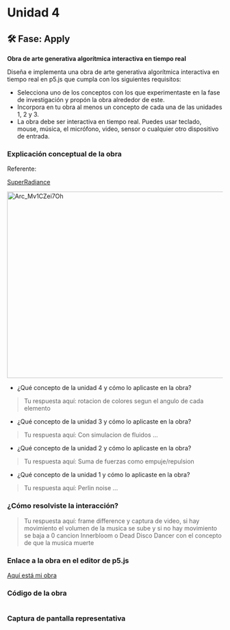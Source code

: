 # Unidad 4

## 🛠 Fase: Apply

**Obra de arte generativa algorítmica interactiva en tiempo real**

Diseña e implementa una obra de arte generativa algorítmica interactiva en tiempo real en p5.js que cumpla con los siguientes requisitos:

- Selecciona uno de los conceptos con los que experimentaste en la fase de investigación y propón la obra alrededor de este.
- Incorpora en tu obra al menos un concepto de cada una de las unidades 1, 2 y 3.
- La obra debe ser interactiva en tiempo real. Puedes usar teclado, mouse, música, el micrófono, video, sensor o cualquier otro dispositivo de entrada.

### Explicación conceptual de la obra

Referente:

[SuperRadiance](https://superradiance.art/)

<img width="760" height="435" alt="Arc_Mv1CZei7Oh" src="https://github.com/user-attachments/assets/bc28cc6c-2c36-4991-8f67-02aad9191c62" />


* ¿Qué concepto de la unidad 4 y cómo lo aplicaste en la obra?
> Tu respuesta aquí:
> rotacion de colores segun el angulo de cada elemento

* ¿Qué concepto de la unidad 3 y cómo lo aplicaste en la obra?
> Tu respuesta aquí:
> Con simulacion de fluidos ...

* ¿Qué concepto de la unidad 2 y cómo lo aplicaste en la obra?
> Tu respuesta aquí:
> Suma de fuerzas como empuje/repulsion

* ¿Qué concepto de la unidad 1 y cómo lo aplicaste en la obra?
> Tu respuesta aquí:
> Perlin noise ...

### ¿Cómo resolviste la interacción?
> Tu respuesta aquí:
> frame difference y captura de video, si hay movimiento el volumen de la musica se sube y si no hay movimiento se baja a 0 cancion Innerbloom o Dead Disco Dancer con el concepto de que la musica muerte

### Enlace a la obra en el editor de p5.js

[Aquí está mi obra](URL)

### Código de la obra 

``` js

```

### Captura de pantalla representativa












